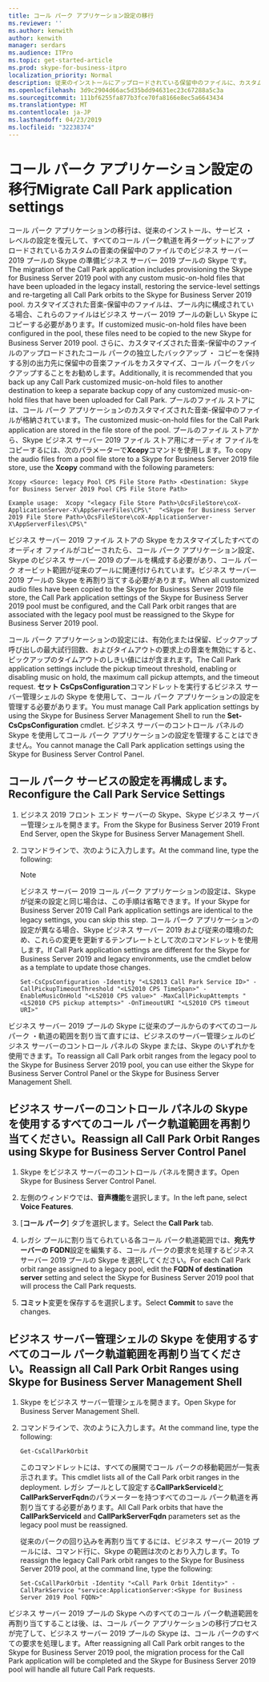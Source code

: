 ```yaml
---
title: コール パーク アプリケーション設定の移行
ms.reviewer: ''
ms.author: kenwith
author: kenwith
manager: serdars
ms.audience: ITPro
ms.topic: get-started-article
ms.prod: skype-for-business-itpro
localization_priority: Normal
description: 従来のインストールにアップロードされている保留中のファイルに、カスタムの音楽でのプールのビジネス サーバー 2019 Skype を提供するアプリケーションが含まれているパークの移行、サービス レベルの設定を復元して、すべてのコール パークの再ターゲット周囲を回りながらに、ビジネス サーバー 2019 プールの Skype です。 カスタマイズされた音楽-保留中のファイルは、プール内に構成されている場合、これらのファイルはビジネス サーバー 2019 プールの新しい Skype にコピーする必要があります。 さらに、音楽の保留中のファイルからのカスタマイズされた音楽-保留中のファイルのアップロードされたコール パークの独立したバックアップ ・ コピーを保持する別の出力先をカスタマイズ、コール パークをバックアップすることをお勧めします。 プールのファイル ストアには、コール パーク アプリケーションのカスタマイズされた音楽-保留中のファイルが格納されています。 プールのファイル ストアから、Skype ビジネス サーバー 2019 ファイル ストア用にオーディオ ファイルをコピーするには、次のパラメーターで Xcopy コマンドを使用します。
ms.openlocfilehash: 3d9c2904d66ac5d35bdd94631ec23c67288a5c3a
ms.sourcegitcommit: 111bf6255fa877b3fce70fa8166e8ec5a6643434
ms.translationtype: MT
ms.contentlocale: ja-JP
ms.lasthandoff: 04/23/2019
ms.locfileid: "32238374"
---
```

# <a name="migrate-call-park-application-settings"></a><span data-ttu-id="f24c2-107">コール パーク アプリケーション設定の移行</span><span class="sxs-lookup"><span data-stu-id="f24c2-107">Migrate Call Park application settings</span></span>

<span data-ttu-id="f24c2-108">コール パーク アプリケーションの移行は、従来のインストール、サービス ・ レベルの設定を復元して、すべてのコール パーク軌道を再ターゲットにアップロードされているカスタムの音楽の保留中のファイルでのビジネス サーバー 2019 プールの Skype の準備ビジネス サーバー 2019 プールの Skype です。</span><span class="sxs-lookup"><span data-stu-id="f24c2-108">The migration of the Call Park application includes provisioning the Skype for Business Server 2019 pool with any custom music-on-hold files that have been uploaded in the legacy install, restoring the service-level settings and re-targeting all Call Park orbits to the Skype for Business Server 2019 pool.</span></span> <span data-ttu-id="f24c2-109">カスタマイズされた音楽-保留中のファイルは、プール内に構成されている場合、これらのファイルはビジネス サーバー 2019 プールの新しい Skype にコピーする必要があります。</span><span class="sxs-lookup"><span data-stu-id="f24c2-109">If customized music-on-hold files have been configured in the pool, these files need to be copied to the new Skype for Business Server 2019 pool.</span></span> <span data-ttu-id="f24c2-110">さらに、カスタマイズされた音楽-保留中のファイルのアップロードされたコール パークの独立したバックアップ ・ コピーを保持する別の出力先に保留中の音楽ファイルをカスタマイズ、コール パークをバックアップすることをお勧めします。</span><span class="sxs-lookup"><span data-stu-id="f24c2-110">Additionally, it is recommended that you back up any Call Park customized music-on-hold files to another destination to keep a separate backup copy of any customized music-on-hold files that have been uploaded for Call Park.</span></span> <span data-ttu-id="f24c2-111">プールのファイル ストアには、コール パーク アプリケーションのカスタマイズされた音楽-保留中のファイルが格納されています。</span><span class="sxs-lookup"><span data-stu-id="f24c2-111">The customized music-on-hold files for the Call Park application are stored in the file store of the pool.</span></span> <span data-ttu-id="f24c2-112">プールのファイル ストアから、Skype ビジネス サーバー 2019 ファイル ストア用にオーディオ ファイルをコピーするには、次のパラメーターで**Xcopy**コマンドを使用します。</span><span class="sxs-lookup"><span data-stu-id="f24c2-112">To copy the audio files from a pool file store to a Skype for Business Server 2019 file store, use the **Xcopy** command with the following parameters:</span></span> 

```
Xcopy <Source: legacy Pool CPS File Store Path> <Destination: Skype for Business Server 2019 Pool CPS File Store Path>
```

```
Example usage:  Xcopy "<legacy File Store Path>\OcsFileStore\coX-ApplicationServer-X\AppServerFiles\CPS\"  "<Skype for Business Server 2019 File Store Path>\OcsFileStore\coX-ApplicationServer-X\AppServerFiles\CPS\" 
```

<span data-ttu-id="f24c2-113">ビジネス サーバー 2019 ファイル ストアの Skype をカスタマイズしたすべてのオーディオ ファイルがコピーされたら、コール パーク アプリケーション設定、Skype のビジネス サーバー 2019 のプールを構成する必要があり、コール パーク オービット範囲が従来のプールに関連付けられています。ビジネス サーバー 2019 プールの Skype を再割り当てする必要があります。</span><span class="sxs-lookup"><span data-stu-id="f24c2-113">When all customized audio files have been copied to the Skype for Business Server 2019 file store, the Call Park application settings of the Skype for Business Server 2019 pool must be configured, and the Call Park orbit ranges that are associated with the legacy pool must be reassigned to the Skype for Business Server 2019 pool.</span></span>

<span data-ttu-id="f24c2-114">コール パーク アプリケーションの設定には、有効化または保留、ピックアップ呼び出しの最大試行回数、およびタイムアウトの要求上の音楽を無効にすると、ピックアップのタイムアウトのしきい値にはが含まれます。</span><span class="sxs-lookup"><span data-stu-id="f24c2-114">The Call Park application settings include the pickup timeout threshold, enabling or disabling music on hold, the maximum call pickup attempts, and the timeout request.</span></span> <span data-ttu-id="f24c2-115">**セット CsCpsConfiguration**コマンドレットを実行するビジネス サーバー管理シェルの Skype を使用して、コール パーク アプリケーションの設定を管理する必要があります。</span><span class="sxs-lookup"><span data-stu-id="f24c2-115">You must manage Call Park application settings by using the Skype for Business Server Management Shell to run the **Set-CsCpsConfiguration** cmdlet.</span></span> <span data-ttu-id="f24c2-116">ビジネス サーバーのコントロール パネルの Skype を使用してコール パーク アプリケーションの設定を管理することはできません。</span><span class="sxs-lookup"><span data-stu-id="f24c2-116">You cannot manage the Call Park application settings using the Skype for Business Server Control Panel.</span></span> 

## <a name="reconfigure-the-call-park-service-settings"></a><span data-ttu-id="f24c2-117">コール パーク サービスの設定を再構成します。</span><span class="sxs-lookup"><span data-stu-id="f24c2-117">Reconfigure the Call Park Service Settings</span></span>

1. <span data-ttu-id="f24c2-118">ビジネス 2019 フロント エンド サーバーの Skype、Skype ビジネス サーバー管理シェルを開きます。</span><span class="sxs-lookup"><span data-stu-id="f24c2-118">From the Skype for Business Server 2019 Front End Server, open the Skype for Business Server Management Shell.</span></span>

2. <span data-ttu-id="f24c2-119">コマンドラインで、次のように入力します。</span><span class="sxs-lookup"><span data-stu-id="f24c2-119">At the command line, type the following:</span></span>

    > [!NOTE]
    > <span data-ttu-id="f24c2-120">ビジネス サーバー 2019 コール パーク アプリケーションの設定は、Skype が従来の設定と同じ場合は、この手順は省略できます。</span><span class="sxs-lookup"><span data-stu-id="f24c2-120">If your Skype for Business Server 2019 Call Park application settings are identical to the legacy settings, you can skip this step.</span></span> <span data-ttu-id="f24c2-121">コール パーク アプリケーションの設定が異なる場合、Skype ビジネス サーバー 2019 および従来の環境のため、これらの変更を更新するテンプレートとして次のコマンドレットを使用します。</span><span class="sxs-lookup"><span data-stu-id="f24c2-121">If Call Park application settings are different for the Skype for Business Server 2019 and legacy environments, use the cmdlet below as a template to update those changes.</span></span> 

   ```
   Set-CsCpsConfiguration -Identity "<LS2013 Call Park Service ID>" -CallPickupTimeoutThreshold "<LS2010 CPS TimeSpan>" -EnableMusicOnHold "<LS2010 CPS value>" -MaxCallPickupAttempts "<LS2010 CPS pickup attempts>" -OnTimeoutURI "<LS2010 CPS timeout URI>"
   ```

<span data-ttu-id="f24c2-122">ビジネス サーバー 2019 プールの Skype に従来のプールからのすべてのコール パーク ・軌道の範囲を割り当て直すには、ビジネスのサーバー管理シェルのビジネス サーバーのコントロール パネルの Skype または、Skype のいずれかを使用できます。</span><span class="sxs-lookup"><span data-stu-id="f24c2-122">To reassign all Call Park orbit ranges from the legacy pool to the Skype for Business Server 2019 pool, you can use either the Skype for Business Server Control Panel or the Skype for Business Server Management Shell.</span></span> 

## <a name="reassign-all-call-park-orbit-ranges-using-skype-for-business-server-control-panel"></a><span data-ttu-id="f24c2-123">ビジネス サーバーのコントロール パネルの Skype を使用するすべてのコール パーク軌道範囲を再割り当てください。</span><span class="sxs-lookup"><span data-stu-id="f24c2-123">Reassign all Call Park Orbit Ranges using Skype for Business Server Control Panel</span></span>

1. <span data-ttu-id="f24c2-124">Skype をビジネス サーバーのコントロール パネルを開きます。</span><span class="sxs-lookup"><span data-stu-id="f24c2-124">Open Skype for Business Server Control Panel.</span></span>

2. <span data-ttu-id="f24c2-125">左側のウィンドウでは、**音声機能**を選択します。</span><span class="sxs-lookup"><span data-stu-id="f24c2-125">In the left pane, select **Voice Features**.</span></span>

3. <span data-ttu-id="f24c2-126">[**コール パーク**] タブを選択します。</span><span class="sxs-lookup"><span data-stu-id="f24c2-126">Select the **Call Park** tab.</span></span> 

4. <span data-ttu-id="f24c2-127">レガシ プールに割り当てられている各コール パーク軌道範囲では、**宛先サーバーの FQDN**設定を編集する、コール パークの要求を処理するビジネス サーバー 2019 プールの Skype を選択してください。</span><span class="sxs-lookup"><span data-stu-id="f24c2-127">For each Call Park orbit range assigned to a legacy pool, edit the **FQDN of destination server** setting and select the Skype for Business Server 2019 pool that will process the Call Park requests.</span></span> 

5. <span data-ttu-id="f24c2-128">**コミット**変更を保存するを選択します。</span><span class="sxs-lookup"><span data-stu-id="f24c2-128">Select **Commit** to save the changes.</span></span> 

## <a name="reassign-all-call-park-orbit-ranges-using-skype-for-business-server-management-shell"></a><span data-ttu-id="f24c2-129">ビジネス サーバー管理シェルの Skype を使用するすべてのコール パーク軌道範囲を再割り当てください。</span><span class="sxs-lookup"><span data-stu-id="f24c2-129">Reassign all Call Park Orbit Ranges using Skype for Business Server Management Shell</span></span>

1. <span data-ttu-id="f24c2-130">Skype をビジネス サーバー管理シェルを開きます。</span><span class="sxs-lookup"><span data-stu-id="f24c2-130">Open Skype for Business Server Management Shell.</span></span>

2. <span data-ttu-id="f24c2-131">コマンドラインで、次のように入力します。</span><span class="sxs-lookup"><span data-stu-id="f24c2-131">At the command line, type the following:</span></span>

   ```
   Get-CsCallParkOrbit
   ```

    <span data-ttu-id="f24c2-132">このコマンドレットには、すべての展開でコール パークの移動範囲が一覧表示されます。</span><span class="sxs-lookup"><span data-stu-id="f24c2-132">This cmdlet lists all of the Call Park orbit ranges in the deployment.</span></span> <span data-ttu-id="f24c2-133">レガシ プールとして設定する**CallParkServiceId**と**CallParkServerFqdn**のパラメーターを持つすべてのコール パーク軌道を再割り当てする必要があります。</span><span class="sxs-lookup"><span data-stu-id="f24c2-133">All Call Park orbits that have the **CallParkServiceId** and **CallParkServerFqdn** parameters set as the legacy pool must be reassigned.</span></span> 

    <span data-ttu-id="f24c2-134">従来のパークの回り込みを再割り当てするには、ビジネス サーバー 2019 プールには、コマンド行に、Skype の範囲は次のとおり入力します。</span><span class="sxs-lookup"><span data-stu-id="f24c2-134">To reassign the legacy Call Park orbit ranges to the Skype for Business Server 2019 pool, at the command line, type the following:</span></span>

   ```
   Set-CsCallParkOrbit -Identity "<Call Park Orbit Identity>" -CallParkService "service:ApplicationServer:<Skype for Business Server 2019 Pool FQDN>"
   ```

<span data-ttu-id="f24c2-135">ビジネス サーバー 2019 プールの Skype へのすべてのコール パーク軌道範囲を再割り当てすることは後、は、コール パーク アプリケーションの移行プロセスが完了して、ビジネス サーバー 2019 プールの Skype は、コール パークのすべての要求を処理します。</span><span class="sxs-lookup"><span data-stu-id="f24c2-135">After reassigning all Call Park orbit ranges to the Skype for Business Server 2019 pool, the migration process for the Call Park application will be completed and the Skype for Business Server 2019 pool will handle all future Call Park requests.</span></span>


